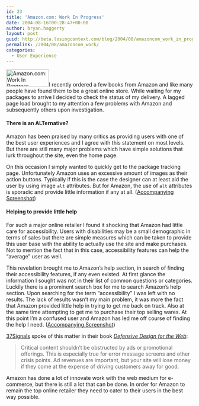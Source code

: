 ```yaml
---
id: 23
title: 'Amazon.com: Work In Progress'
date: 2004-08-16T00:28:47+00:00
author: bryan.haggerty
layout: post
guid: http://beta.losingcontext.com/blog/2004/08/amazoncom_work_in_progress.php
permalink: /2004/08/amazoncom_work/
categories:
  - User Experience
---
```

 <img src="http://www.losingcontext.com/blog/wp-content/uploads/legacy/amazon-work.gif" alt="Amazon.com: Work In Progress" class="image-right" border="0" height="46" width="115" />I recently ordered a few books from Amazon and like many people have found them to be a great online store. While waiting for my packages to arrive I decided to check the status of my delivery. A lagged page load brought to my attention a few problems with Amazon and subsequently others upon investigation.

#### There is an ALTernative?

Amazon has been praised by many critics as providing users with one of the best user experiences and I agree with this statement on most levels. But there are still many major problems which have simple solutions that lurk throughout the site, even the home page.

On this occasion I simply wanted to quickly get to the package tracking page. Unfortunately Amazon uses an excessive amount of images as their action buttons. Typically if this is the case the designer can at least aid the user by using image `alt` attributes. But for Amazon, the use of `alt` attributes is sporadic and provide little information if any at all. ([Accompanying Screenshot](http://www.losingcontext.com/blog/wp-content/uploads/legacy/amazon-screenshot-packages.php "View a screenshot of the discussed material"))

#### Helping to provide little help

For such a major online retailer I found it shocking that Amazon had little care for accessibility. Users with disabilities may be a small demographic in terms of sales but there are simple measures which can be taken to provide this user base with the ability to actually use the site and make purchases. Not to mention the fact that in this case, accessibility features can help the &#8220;average&#8221; user as well.

This revelation brought me to Amazon&#8217;s help section, in search of finding their accessibility features, if any even existed. At first glance the information I sought was not in their list of common questions or categories. Luckily there is a prominent search box for me to search Amazon&#8217;s help section. Upon searching for the term &#8220;accessibility&#8221; I was left with no results. The lack of results wasn&#8217;t my main problem, it was more the fact that Amazon provided little help in trying to get me back on track. Also at the same time attempting to get me to purchase their top selling wares. At this point I&#8217;m a confused user and Amazon has led me off course of finding the help I need. ([Accompanying Screenshot](http://www.losingcontext.com/blog/wp-content/uploads/legacy/amazon-screenshot-help.php "View a screenshot of the discussed material"))

[37Signals](http://www.37signals.com "Visit 37Signals web site") spoke of this matter in their book [_Defensive Design for the Web_](http://www.37signals.com/book/ "Learn more about the book"):

> Critical content shouldn&#8217;t be obstructed by ads or promotional offerings. This is especially true for error message screens and other crisis points. Ad revenues are important, but your site will lose money if they come at the expense of driving customers away for good.

Amazon has done a lot of innovate work with the web medium for e-commerce, but there is still a lot that can be done. In order for Amazon to remain the top online retailer they need to cater to their users in the best way possible.